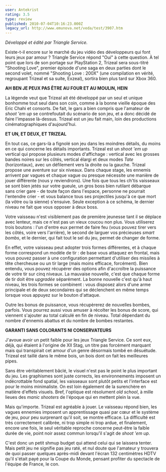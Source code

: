 ```yaml
---
user: Antekrist
rating: 3.5
type: review
published: 2010-07-04T10:16:23.000Z
legacy_url: http://www.emunova.net/veda/test/3907.htm
---
```

_Développé et édité par Triangle Service._  

  

Existe-t-il encore sur le marché du jeu vidéo des développeurs qui font leurs jeux par amour ? Triangle Service répond "Oui" à cette question. À tel point que lors de son portage sur PlayStation 2, Trizeal sera sous-titré "Shooting Love", premier épisode d'une saga en deux parties dont le second volet, nommé "Shooting Love : 200X" (une compilation en vérité, regroupant Trizeal et sa suite, Exzeal), sortira bien plus tard sur Xbox 360\.  

  

**AH BEN JE PEUX PAS ÊTRE AU FOUR ET AU MOULIN, HEIN**  

La légende veut que Trizeal ait été développé par un seul et unique bonhomme tout seul dans son coin, comme à la bonne vieille époque des Eric Chahi et consorts. De fait, le gars a bien compris que l'amateur de _shoot 'em up_ se contrefoutait du scénario de son jeu, et a donc décidé de faire l'impasse là-dessus. Trizeal est un jeu fait main, loin des productions cinématographiques d'aujourd'hui.  

  

**ET UN, ET DEUX, ET TRIZEAL**  

En tout cas, ce gars-là a fignolé son jeu dans les moindres détails, du moins en ce qui concerne les détails importants. Trizeal est un _shoot 'em up_ vertical qui propose plusieurs modes d'affichage : vertical avec les grosses bandes noires sur les côtés, vertical élargi et deux modes _Tate_ (horizontaux), avec un défilement vers la droite ou la gauche. Trizeal propose une aventure sur six niveaux. Dans chaque stage, les ennemis arrivent par vagues et chaque vague ou presque nécessite une manière de jouer différente (nous y reviendrons). Une fois que tous les ch'tis vaisseaux se sont bien jetés sur votre gueule, un gros boss bien rutilant débarque sans crier gare - de toute façon dans l'espace, personne ne pourrait l'entendre crier - et vous balance tous ses projectiles jusqu'à ce que mort (la vôtre ou la sienne) s'ensuive. Seule exception à ce schéma, le dernier niveau ne fait que vous opposer à deux boss.  

Votre vaisseau n'est visiblement pas de première jeunesse tant il se déplace avec lenteur, mais ce n'est pas un vieux coucou non plus. Vous utiliserez trois boutons : l'un d'entre eux permet de faire feu (vous pouvez tirer vers les côtés, voire vers l'arrière), le second de larguer vos précieuses _smart bombs_, et le dernier, qui fait tout le sel du jeu, permet de changer de forme.  

En effet, votre vaisseau peut adopter trois formes différentes, et à chaque forme correspond un modèle de tir : de base vous attaquez en frontal, mais vous pouvez passer à une configuration permettant d'utiliser des missiles à tête chercheuse ou un tir large (mais moins efficace, forcément). Bien entendu, vous pouvez récupérer des options afin d'accroître la puissance de votre tir sur cinq niveaux. La mauvaise nouvelle, c'est que chaque forme de tir doit être _upgradée_ séparément. La bonne nouvelle c'est qu'à haut niveau, les trois formes se combinent : vous disposez alors d'une arme principale et de deux secondaires qui se déclenchent en même temps lorsque vous appuyez sur le bouton d'attaque.  

Outre les bonus de puissance, vous récupèrerez de nouvelles bombes, parfois. Vous pourrez aussi vous amuser à récolter les bonus de score, qui viennent s'ajouter au total calculé en fin de niveau. Total dépendant du nombre d'ennemis abattus et du nombre de bombes restantes.  

  

**GARANTI SANS COLORANTS NI CONSERVATEURS**  

J'avoue avoir un petit faible pour les jeux Triangle Service. Ce sont eux, déjà, qui étaient à l'origine de XII Stag, un titre pas forcément marquant mais qui transpirait cet amour d'un genre désormais tombé en désuétude. Trizeal est taillé dans le même bois, un bois dont on fait les meilleures pipes.  

Sans être véritablement bâclé, le visuel n'est pas le point le plus important du jeu. Les graphismes sont juste corrects, les environnements imposent un indécrottable fond spatial, les vaisseaux sont plutôt petits et l'interface est pour le moins minimaliste. On est loin également de la surenchère en matière d'effets visuels. Bref, l'optique est résolument _old school_, à mille lieues des _manic shooters_ de l'époque qui en mettent plein la vue.  

Mais qu'importe. Trizeal est agréable à jouer. Le vaisseau répond bien, les vagues ennemies imposent un apprentissage quasi par cœur et le système de jeu, pour peu surprenant qu'il soit, se montre efficace. La difficulté est très correctement calibrée, ni trop simple ni trop ardue, et finalement, encore une fois, le seul véritable reproche concerne peut-être la faible durée de vie, point noir assez commun lorsqu'il s'agit de _shoot 'em up_.  

C'est donc un petit shmup budget qui attend celui qui se laissera tenter. Mais petit jeu ne signifie pas jeu raté, et nul doute que l'amateur y trouvera de quoi passer quelques après-midi devant l'écran 132 centimètres HDTV qu'il s'était payé pour la Coupe du Monde, pensant profiter du spectacle de l'équipe de France, le con.